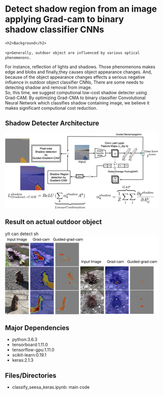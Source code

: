 <html>
<body>

  <div>
    <h1>Detect shadow region from an image <br> applying Grad-cam to binary shadow classifier CNNs</h1>

    <h2>Background</h2>

    <p>Generally, outdoor object are influenced by various optical phenomenons.
For instance, reflection of lights and shadows.
Those phenomenons makes edge and blobs and finally,they causes object appearance changes.
And, because of the object appearance changes effects a serious negative influence in outdoor object classifier CNNs,
      There are some needs to detecting shadow and removal from image.<br>
      So, this time, we suggest computional low-cost shadow detecter using Grad-CAM.
      By optimizing Grad-CMA to binary classifier Convolutional Neural Network which classifies shadow containing image, we believe it makes significant computional cost reduction. 
</p>

  </div>
<h2>Shadow Detecter Architecture</h2>
<div>
<img alt="er" src="https://github.com/Eljefemasao/Graduation_Research/blob/development/images_for_readme/binary.png" >
</div>


<h2>Result on actual outdoor object </h2>
yIt can detect sh
<div>
<img alt="er" src="https://github.com/Eljefemasao/Graduation_Research/blob/development/images_for_readme/gradcam.png" >
</div>


<h2>Major Dependencies</h2>
<ul>
<li>python:3.6.3</li>
<li>tensorboard:1.11.0</li>
<li>tensorflow-gpu:1.11.0</li>
<li>scikit-learn:0.19.1</li>
<li>keras:2.1.3</li>

</ul>
<h2>Files/Directories</h2>
<ul>
<li>classify_seesa_keras.ipynb: main code</li>
</ul>

</body>
</html>
